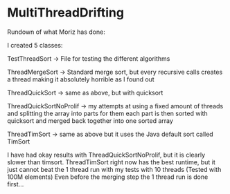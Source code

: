 # MultiThreadDrifting
 
Rundown of what Moriz has done:

I created 5 classes:

TestThreadSort -> File for testing the different algorithms

ThreadMergeSort -> Standard merge sort, but every recursive calls creates a thread making it absolutely horrible as I found out

ThreadQuickSort -> same as above, but with quicksort

ThreadQuickSortNoProlif -> my attempts at using a fixed amount of threads and splitting the array into parts for them
	each part is then sorted with quicksort and merged back together into one sorted array

ThreadTimSort -> same as above but it uses the Java default sort called TimSort

I have had okay results with ThreadQuickSortNoProlif, but it is clearly slower than timsort.
ThreadTimSort right now has the best runtime, but it just cannot beat the 1 thread run with my tests with 10 threads (Tested with 100M elements)
Even before the merging step the 1 thread run is done first...

